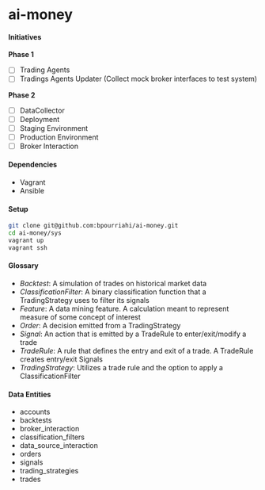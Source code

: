 # ai-money

#### Initiatives
**Phase 1**  
- [ ] Trading Agents
- [ ] Tradings Agents Updater (Collect mock broker interfaces to test system)

**Phase 2**  
- [ ] DataCollector
- [ ] Deployment
- [ ] Staging Environment
- [ ] Production Environment
- [ ] Broker Interaction

#### Dependencies
- Vagrant
- Ansible

#### Setup
```sh
git clone git@github.com:bpourriahi/ai-money.git
cd ai-money/sys
vagrant up
vagrant ssh
```

#### Glossary
- *Backtest*: A simulation of trades on historical market data
- *ClassificationFilter*: A binary classification function that a TradingStrategy uses to filter its signals
- *Feature*: A data mining feature. A calculation meant to represent measure of some concept of interest
- *Order*: A decision emitted from a TradingStrategy
- *Signal*: An action that is emitted by a TradeRule to enter/exit/modify a trade
- *TradeRule*: A rule that defines the entry and exit of a trade. A TradeRule creates entry/exit Signals
- *TradingStrategy*: Utilizes a trade rule and the option to apply a ClassificationFilter

#### Data Entities
- accounts
- backtests
- broker_interaction
- classification_filters
- data_source_interaction
- orders
- signals
- trading_strategies
- trades
